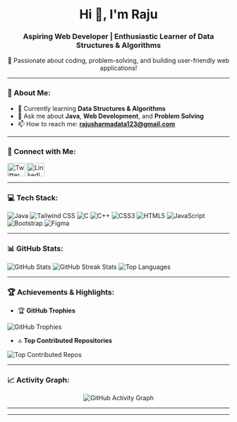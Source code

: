 <h1 align="center">Hi 👋, I'm Raju</h1>
<h3 align="center">Aspiring Web Developer | Enthusiastic Learner of Data Structures & Algorithms</h3>

<p align="center">🌱 Passionate about coding, problem-solving, and building user-friendly web applications!</p>

---

### 🌟 About Me:
- 🌱 Currently learning **Data Structures & Algorithms**
- 💬 Ask me about **Java**, **Web Development**, and **Problem Solving**
- 📫 How to reach me: **rajusharmadata123@gmail.com**

---

### 🔗 Connect with Me:
<p align="left">
<a href="https://twitter.com/@rajusharma10939" target="_blank"><img align="center" src="https://raw.githubusercontent.com/rahuldkjain/github-profile-readme-generator/master/src/images/icons/Social/twitter.svg" alt="Twitter" height="30" width="40" /></a>
<a href="https://linkedin.com/in/raju-sharma-279b9a285" target="_blank"><img align="center" src="https://raw.githubusercontent.com/rahuldkjain/github-profile-readme-generator/master/src/images/icons/Social/linked-in-alt.svg" alt="LinkedIn" height="30" width="40" /></a>
</p>

---

### 💻 Tech Stack:
<p>
  <img src="https://img.shields.io/badge/java-%23ED8B00.svg?style=for-the-badge&logo=java&logoColor=white" alt="Java" />
  <img src="https://img.shields.io/badge/tailwindcss-%2338B2AC.svg?style=for-the-badge&logo=tailwind-css&logoColor=white" alt="Tailwind CSS" />
  <img src="https://img.shields.io/badge/c-%2300599C.svg?style=for-the-badge&logo=c&logoColor=white" alt="C" />
  <img src="https://img.shields.io/badge/c++-%2300599C.svg?style=for-the-badge&logo=c%2B%2B&logoColor=white" alt="C++" />
  <img src="https://img.shields.io/badge/css3-%231572B6.svg?style=for-the-badge&logo=css3&logoColor=white" alt="CSS3" />
  <img src="https://img.shields.io/badge/html5-%23E34F26.svg?style=for-the-badge&logo=html5&logoColor=white" alt="HTML5" />
  <img src="https://img.shields.io/badge/javascript-%23323330.svg?style=for-the-badge&logo=javascript&logoColor=%23F7DF1E" alt="JavaScript" />
  <img src="https://img.shields.io/badge/bootstrap-%238511FA.svg?style=for-the-badge&logo=bootstrap&logoColor=white" alt="Bootstrap" />
  <img src="https://img.shields.io/badge/figma-%23F24E1E.svg?style=for-the-badge&logo=figma&logoColor=white" alt="Figma" />
</p>

---

### 📊 GitHub Stats:
<p>
  <img src="https://github-readme-stats.vercel.app/api?username=Rajusharmadata&theme=radical&hide_border=false&include_all_commits=false&count_private=false" alt="GitHub Stats" />
  <img src="https://github-readme-streak-stats.herokuapp.com/?user=Rajusharmadata&theme=radical&hide_border=false" alt="GitHub Streak Stats" />
  <img src="https://github-readme-stats.vercel.app/api/top-langs/?username=Rajusharmadata&theme=radical&hide_border=false&include_all_commits=false&count_private=false&layout=compact" alt="Top Languages" />
</p>

---

### 🏆 Achievements & Highlights:
- 🏆 **GitHub Trophies**
<p>
  <img src="https://github-profile-trophy.vercel.app/?username=Rajusharmadata&theme=radical&no-frame=false&no-bg=false&margin-w=4" alt="GitHub Trophies" />
</p>

- 🔝 **Top Contributed Repositories**
<p>
  <img src="https://github-contributor-stats.vercel.app/api?username=Rajusharmadata&limit=5&theme=radical&combine_all_yearly_contributions=true" alt="Top Contributed Repos" />
</p>

---

### 📈 Activity Graph:
<div align="center">
  <picture>
    <source media="(prefers-color-scheme: dark)" srcset="https://raw.githubusercontent.com/tobiasmeyhoefer/tobiasmeyhoefer/output/github-snake-dark.svg" />
    <source media="(prefers-color-scheme: light)" srcset="https://raw.githubusercontent.com/tobiasmeyhoefer/tobiasmeyhoefer/output/github-snake.svg" />
    <img alt="GitHub Activity Graph" src="https://raw.githubusercontent.com/tobiasmeyhoefer/tobiasmeyhoefer/output/github-snake.svg" />
  </picture>
</div>

---


---

<!-- Proudly created with GPRM ( https://gprm.itsvg.in ) -->
